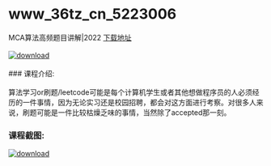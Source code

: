 # www_36tz_cn_5223006
MCA算法高频题目讲解|2022
[下载地址](http://www.36tz.cn/article/5223006 "下载地址")
<br/></br>[![download](http://36tz.cn/muke_img/2022_02_1-50-300x186.png "下载地址")](http://www.36tz.cn/article/5223006 "下载地址")
<br/></br>### 课程介绍:<br/></br>算法学习or刷题/leetcode可能是每个计算机学生或者其他想做程序员的人必须经历的一件事情，因为无论实习还是校园招聘，都会对这方面进行考察。对很多人来说，刷题可能是一件比较枯燥乏味的事情，当然除了accepted那一刻。

### 课程截图:
[![download](http://36tz.cn/muke_img/2022_02_2-79.png "下载地址")](http://www.36tz.cn/article/5223006 "下载地址")
